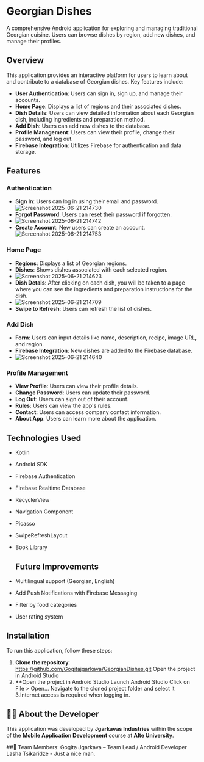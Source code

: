 # Georgian Dishes

A comprehensive Android application for exploring and managing traditional Georgian cuisine. Users can browse dishes by region, add new dishes, and manage their profiles.

## Overview

This application provides an interactive platform for users to learn about and contribute to a database of Georgian dishes. Key features include:

- **User Authentication**: Users can sign in, sign up, and manage their accounts.
- **Home Page**: Displays a list of regions and their associated dishes.
- **Dish Details**: Users can view detailed information about each Georgian dish, including ingredients and preparation method.
- **Add Dish**: Users can add new dishes to the database.
- **Profile Management**: Users can view their profile, change their password, and log out.
- **Firebase Integration**: Utilizes Firebase for authentication and data storage.

## Features

### Authentication
- **Sign In**: Users can log in using their email and password.
  ![Screenshot 2025-06-21 214730](https://github.com/user-attachments/assets/681afc85-e06d-4e6d-96b5-cdd0179454d6)
- **Forgot Password**: Users can reset their password if forgotten.
- ![Screenshot 2025-06-21 214742](https://github.com/user-attachments/assets/0d2c15b6-128f-4e11-95ed-3e5eed8be1b0)
- **Create Account**: New users can create an account.
![Screenshot 2025-06-21 214753](https://github.com/user-attachments/assets/4257d3c2-7e15-47ba-a704-9057c20be73a)

### Home Page
- **Regions**: Displays a list of Georgian regions.
- **Dishes**: Shows dishes associated with each selected region.
- ![Screenshot 2025-06-21 214623](https://github.com/user-attachments/assets/f56a1e0c-4f6e-4077-96ef-05cefe07b0e1)
- **Dish Detals**: After clicking on each dish, you will be taken to a page where you can see the ingredients and preparation instructions for the dish.
- ![Screenshot 2025-06-21 214709](https://github.com/user-attachments/assets/690d27dd-1135-4d82-b610-cb1632eacc12)
- **Swipe to Refresh**: Users can refresh the list of dishes.

### Add Dish
- **Form**: Users can input details like name, description, recipe, image URL, and region.
- **Firebase Integration**: New dishes are added to the Firebase database.
- ![Screenshot 2025-06-21 214640](https://github.com/user-attachments/assets/ee973e6f-9a3f-49bf-8b67-07b1f8f846ce)


### Profile Management
- **View Profile**: Users can view their profile details.
- **Change Password**: Users can update their password.
- **Log Out**: Users can sign out of their account.
- **Rules**: Users can view the app's rules.
- **Contact**: Users can access company contact information.
- **About App**: Users can learn more about the application.


##  Technologies Used

- Kotlin
- Android SDK
- Firebase Authentication
- Firebase Realtime Database
- RecyclerView
- Navigation Component
- Picasso 
- SwipeRefreshLayout
- Book Library

  ## Future Improvements
- Multilingual support (Georgian, English)
- Add Push Notifications with Firebase Messaging
- Filter by food categories
- User rating system


## Installation

To run this application, follow these steps:

1. **Clone the repository**: https://github.com/Gogitajgarkava/GeorgianDishes.git
Open the project in Android Studio
2. **Open the project in Android Studio
    Launch Android Studio
    Click on File > Open...
    Navigate to the cloned project folder and select it
3.Internet access is required when logging in.

## 👨‍💻 About the Developer

This application was developed by **Jgarkavas Industries** within the scope of the **Mobile Application Development** course at **Alte University**.

##👥 Team Members:
Gogita Jgarkava – Team Lead / Android Developer
Lasha Tsikaridze - Just a nice man.



